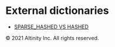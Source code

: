 # External dictionaries

* [SPARSE\_HASHED VS HASHED](altinity-kb-sparse_hashed-vs-hashed.md)

© 2021 Altinity Inc. All rights reserved.

